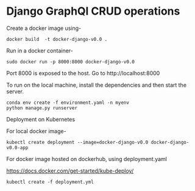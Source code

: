# Django GraphQl CRUD operations

Create a docker image using-

```
docker build  -t docker-django-v0.0 .
```

Run in a docker container-

```
sudo docker run -p 8000:8000 docker-django-v0.0

```

Port 8000 is exposed to the host. Go to http://localhost:8000


To run on the local machine, install the dependencies and then start the server.

```
conda env create -f environment.yaml -n myenv
python manage.py runserver
```

Deployment on Kubernetes

For local docker image-
```
kubectl create deployment --image=docker-django-v0.0 docker-django-v0.0-app
```

For docker image hosted on dockerhub, using deployment.yaml

https://docs.docker.com/get-started/kube-deploy/

```
kubectl create -f deployment.yml
```
